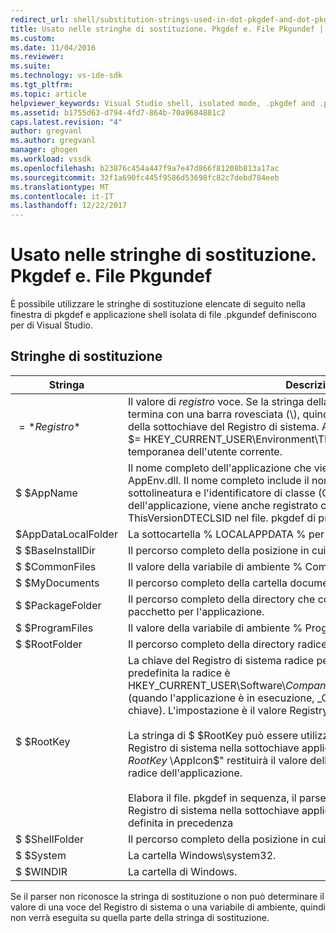 ```yaml
---
redirect_url: shell/substitution-strings-used-in-dot-pkgdef-and-dot-pkgundef-files
title: Usato nelle stringhe di sostituzione. Pkgdef e. File Pkgundef | Documenti Microsoft
ms.custom: 
ms.date: 11/04/2016
ms.reviewer: 
ms.suite: 
ms.technology: vs-ide-sdk
ms.tgt_pltfrm: 
ms.topic: article
helpviewer_keywords: Visual Studio shell, isolated mode, .pkgdef and .pkgundef files
ms.assetid: b1755d63-d794-4fd7-864b-70a9684881c2
caps.latest.revision: "4"
author: gregvanl
ms.author: gregvanl
manager: ghogen
ms.workload: vssdk
ms.openlocfilehash: b23876c454a447f9a7e47d866f81208b813a17ac
ms.sourcegitcommit: 32f1a690fc445f9586d53698fc82c7debd784eeb
ms.translationtype: MT
ms.contentlocale: it-IT
ms.lasthandoff: 12/22/2017
---
```

# <a name="substitution-strings-used-in-pkgdef-and-pkgundef-files"></a>Usato nelle stringhe di sostituzione. Pkgdef e. File Pkgundef
È possibile utilizzare le stringhe di sostituzione elencate di seguito nella finestra di pkgdef e applicazione shell isolata di file .pkgundef definiscono per di Visual Studio.  
  
## <a name="substitution-strings"></a>Stringhe di sostituzione  
  
|Stringa|Descrizione|  
|------------|-----------------|  
|$=*Registro*$|Il valore di *registro* voce. Se la stringa della voce del Registro di sistema termina con una barra rovesciata (\\), quindi viene utilizzato il valore predefinito della sottochiave del Registro di sistema. Ad esempio, la sostituzione stringa $= HKEY_CURRENT_USER\Environment\TEMP$ viene espanso nella cartella temporanea dell'utente corrente.|  
|$ $AppName|Il nome completo dell'applicazione che viene passato per i punti di ingresso AppEnv.dll. Il nome completo include il nome dell'applicazione, un carattere di sottolineatura e l'identificatore di classe (CLSID) dell'oggetto di automazione dell'applicazione, viene anche registrato come valore dell'impostazione ThisVersionDTECLSID nel file. pkgdef di progetto.|  
|$AppDataLocalFolder|La sottocartella % LOCALAPPDATA % per questa applicazione.|  
|$ $BaseInstallDir|Il percorso completo della posizione in cui è stato installato Visual Studio.|  
|$ $CommonFiles|Il valore della variabile di ambiente % CommonProgramFiles %.|  
|$ $MyDocuments|Il percorso completo della cartella documenti dell'utente corrente.|  
|$ $PackageFolder|Il percorso completo della directory che contiene i file di assembly del pacchetto per l'applicazione.|  
|$ $ProgramFiles|Il valore della variabile di ambiente % ProgramFiles %.|  
|$ $RootFolder|Il percorso completo della directory radice dell'applicazione.|  
|$ $RootKey|La chiave del Registro di sistema radice per l'applicazione. Per impostazione predefinita la radice è HKEY_CURRENT_USER\Software\\*CompanyName*\\*ProjectName*\\*VersionNumber* (quando l'applicazione è in esecuzione, _Config viene aggiunto a questa chiave). L'impostazione è il valore RegistryRoot il *SolutionName*file. pkgdef.<br /><br /> La stringa di $ $RootKey può essere utilizzata per recuperare un valore del Registro di sistema nella sottochiave applicazione. Ad esempio, la stringa "$= $RootKey$ \AppIcon$" restituirà il valore della voce AppIcon nella sottochiave radice dell'applicazione.<br /><br /> Elabora il file. pkgdef in sequenza, il parser e può accedere a una voce del Registro di sistema nella sottochiave applicazione solo se la voce è stata definita in precedenza|  
|$ $ShellFolder|Il percorso completo della posizione in cui è stato installato Visual Studio.|  
|$ $System|La cartella Windows\system32.|  
|$ $WINDIR|La cartella di Windows.|  
  
 Se il parser non riconosce la stringa di sostituzione o non può determinare il valore di una voce del Registro di sistema o una variabile di ambiente, quindi non verrà eseguita su quella parte della stringa di sostituzione.